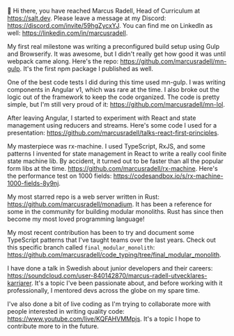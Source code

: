 👋 Hi there, you have reached Marcus Radell, Head of Curriculum at https://salt.dev. Please leave a message at my Discord: https://discord.com/invite/59hgZycxYJ. You can find me on LinkedIn as well: https://linkedin.com/in/marcusradell.

My first real milestone was writing a preconfigured build setup using Gulp and Browserify. It was awesome, but I didn't really get how good it was until webpack came along. Here's the repo: https://github.com/marcusradell/mn-gulp. It's the first npm package I published as well.

One of the best code tests I did during this time used mn-gulp. I was writing components in Angular v1, which was rare at the time. I also broke out the logic out of the framework to keep the code organized. The code is pretty simple, but I'm still very proud of it: https://github.com/marcusradell/mn-lol.

After leaving Angular, I started to experiment with React and state management using reducers and streams. Here's some code I used for a presentation: https://github.com/marcusradell/talks-react-first-principles.

My masterpiece was rx-machine. I used TypeScript, RxJS, and some patterns I invented for state management in React to write a really cool finite state machine lib. By accident, it turned out to be faster than all the popular form libs at the time. https://github.com/marcusradell/rx-machine. Here's the performance test on 1000 fields: https://codesandbox.io/s/rx-machine-1000-fields-8y9nj.

My most starred repo is a web server written in Rust: https://github.com/marcusradell/monadium. It has been a reference for some in the community for building modular monoliths. Rust has since then become my most loved programming language!

My most recent contribution has been to try and document some TypeScript patterns that I've taught teams over the last years. Check out this specific branch called `final_modular_monolith`: https://github.com/marcusradell/code_typing/tree/final_modular_monolith.

I have done a talk in Swedish about junior developers and their careers: https://soundcloud.com/user-840142870/marcus-radell-utvecklares-karriarer. It's a topic I've been passionate about, and before working with it professionally, I mentored devs across the globe on my spare time.

I've also done a bit of live coding as I'm trying to collaborate more with people interested in writing quality code: https://www.youtube.com/live/KQFAHVMMpjs. It's a topic I hope to contribute more to in the future.
